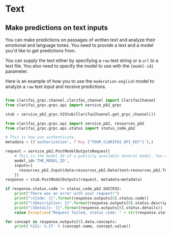 # Text

## Make predictions on text inputs

You can make predictions on passages of written text and analyze their emotional and language tones. You need to provide a text and a model you'd like to get predictions from.

You can supply the text either by specifying a `raw` text string or a `url` to a text file. You also need to specify the model to use with the `{model-id}` parameter.

Here is an example of how you to use the `moderation-english` model to analyze a `raw` text input and receive predictions.

```python

from clarifai_grpc.channel.clarifai_channel import ClarifaiChannel
from clarifai_grpc.grpc.api import service_pb2_grpc

stub = service_pb2_grpc.V2Stub(ClarifaiChannel.get_grpc_channel())

from clarifai_grpc.grpc.api import service_pb2, resources_pb2
from clarifai_grpc.grpc.api.status import status_code_pb2

# This is how you authenticate.
metadata = (('authorization', f'Key {"YOUR_CLARIFAI_API_KEY"}'),)

request = service_pb2.PostModelOutputsRequest(
    # This is the model ID of a publicly available General model. You may use any other public or custom model ID.
    model_id='THE_MODEL_ID',
    inputs=[
      resources_pb2.Input(data=resources_pb2.Data(text=resources_pb2.Text(raw='YOUR_TEXT_HERE')))
    ])
response = stub.PostModelOutputs(request, metadata=metadata)

if response.status.code != status_code_pb2.SUCCESS:
    print("There was an error with your request!")
    print("\tCode: {}".format(response.outputs[0].status.code))
    print("\tDescription: {}".format(response.outputs[0].status.description))
    print("\tDetails: {}".format(response.outputs[0].status.details))
    raise Exception("Request failed, status code: " + str(response.status.code))

for concept in response.outputs[0].data.concepts:
    print('%12s: %.2f' % (concept.name, concept.value))
```
